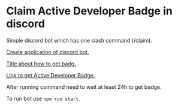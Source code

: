 # Claim Active Developer Badge in discord

Simple discord bot which has one slash command (/claim). 

[Create application of discord bot.](https://discord.com/developers/applications/)

[Title about how to get badg.](https://support-dev.discord.com/hc/en-us/articles/10113997751447-Active-Developer-Badge)

[Link to get Active Developer Badge.](https://discord.com/developers/active-developer)

After running command need to wait at least 24h to get badge.

To run bot use ```npm run start```.
